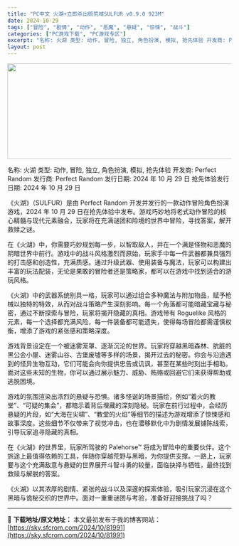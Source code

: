 ```yaml
---
title: "PC中文 火湖+立即杀出硫荒域SULFUR v0.9.0 923M"
date: 2024-10-29
tags: ["冒险", "剧情", "动作", "恶魔", "悬疑", "惊悚", "战斗"]
categories: ["PC游戏下载", "PC游戏专区"]
excerpt: "名称: 火湖 类型: 动作, 冒险, 独立, 角色扮演, 模拟, 抢先体验 开发商: Perfect Random 发行商: Perfect Random 发行日期: 2024 年 10 月 29 日 抢先体验发行日期: 2024 年 10 月 29 日 《火湖》（SULFUR）是由 Perfect&hellip;"
layout: post
---
```


<img class="aligncenter size-full wp-image-81992" src="https://sky.sfcrom.com/wp-content/uploads/2024/10/2024102907450795.webp" alt="" width="660" height="215" />

名称: 火湖
类型: 动作, 冒险, 独立, 角色扮演, 模拟, 抢先体验
开发商: Perfect Random
发行商: Perfect Random
发行日期: 2024 年 10 月 29 日
抢先体验发行日期: 2024 年 10 月 29 日

《火湖》（SULFUR）是由 Perfect Random 开发并发行的一款动作冒险角色扮演游戏，2024 年 10 月 29 日在抢先体验中发布。游戏巧妙地将老式动作冒险的核心精髓与现代元素融合，玩家将在充满谜团和险境的世界中冒险，寻找答案，解开救赎之谜。

在《火湖》中，你需要巧妙规划每一步，以智取敌人，并在一个满是怪物和恶魔的阴暗世界中前行。游戏中的战斗风格激烈而原始，玩家手中每一件武器都兼具强烈的打击感和创造性，充满质感。通过升级武器、使用装备与魔法，玩家可以构建出丰富的玩法配装，无论是果敢的冒险者还是策略家，都可以在游戏中找到适合的游玩风格。

《火湖》中的武器系统别具一格，玩家可以通过组合多种魔法与附加物品，赋予枪械以独特的特效，从而对战斗策略产生深刻影响。每一个角落都可能暗藏宝藏与秘密，通过不断探索与冒险，玩家将揭开隐藏的真相。游戏带有 Roguelike 风格的元素，每一个选择都充满风险，每一件装备都可能遗失，使得每场冒险都需谨慎权衡，增添了游戏的紧张感和策略深度。

游戏背景设定在一个被迷雾笼罩、逐渐沉沦的世界。玩家将穿越黑暗森林、肮脏的黑公会小屋、迷雾山谷、古堡废墟等多样的场景，揭开过去的秘密。你会与沿途遇到的怪异生物互动，它们可能会向你提供忠告或讥讽，甚至在某些时刻出手相助。面对这些未知的生物，你可以通过展示魅力、威胁、贿赂或回避它们来获得帮助或逃脱困境。

游戏的氛围渲染出浓烈的悬疑与恐惧。诸多怪诞的场景描绘，例如“着火的教堂”、“可疑的集会”，都暗示着背后埋藏的深刻隐秘。玩家在前行过程中，会经历悬疑的片段，如“大海在尖啸”、“教堂的火焰”等细节的描述为游戏增添了惊悚感和故事深度。这些细节不仅带来了视觉冲击，也在潜移默化中为剧情发展铺陈线索，引导玩家追寻隐藏的真相。

在《火湖》的世界里，玩家所驾驶的 Palehorse™ 将成为冒险中的重要伙伴。这个旅途上最值得依赖的工具，伴随你穿越荒野与黑暗，为你提供支撑。一路上，玩家要与这个充满敌意与悬疑的世界展开斗智斗勇的较量，面临抉择与牺牲，最终找到救赎与解脱的答案。

《火湖》以其浓厚的剧情、紧张的战斗以及深邃的探索体验，吸引玩家沉浸在这个黑暗与诡秘交织的世界中。面对一重重谜团与考验，准备好迎接挑战了吗？

---
📖 **下载地址/原文地址：** 本文最初发布于我的博客网站：[https://sky.sfcrom.com/2024/10/81991](https://sky.sfcrom.com/2024/10/81991)
